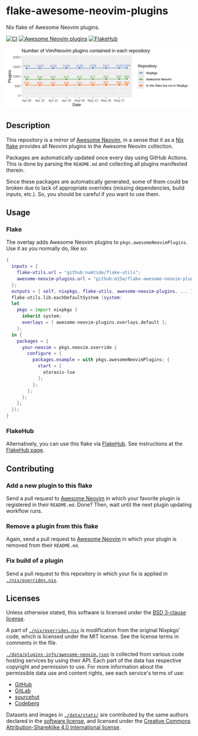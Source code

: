 # flake-awesome-neovim-plugins

Nix flake of Awesome Neovim plugins.

[![CI][b1]][b2]
[![Awesome Neovim plugins][b3]][Awesome Neovim]
[![FlakeHub][b4]][b5]

[b1]: https://img.shields.io/github/actions/workflow/status/m15a/flake-awesome-neovim-plugins/check.yml?style=flat-square&logo=github&label=CI
[b2]: https://github.com/m15a/flake-awesome-neovim-plugins/actions/workflows/check.yml
[b3]: https://img.shields.io/badge/Awesome_Neovim_plugins-869-57A143?style=flat-square
[b4]: https://img.shields.io/endpoint?url=https://flakehub.com/f/m15a/flake-awesome-neovim-plugins/badge&style=flat-square
[b5]: https://flakehub.com/flake/m15a/flake-awesome-neovim-plugins

![Daily stats](data/stats/plot/daily.png)

## Description

This repository is a *mirror* of [Awesome Neovim], in a sense that
it as a [Nix flake] provides all Neovim plugins in the Awesome Neovim
collection.

[Awesome Neovim]: https://github.com/rockerBOO/awesome-neovim
[Nix flake]: https://wiki.nixos.org/wiki/Flakes

Packages are automatically updated once every day using GitHub Actions.
This is done by parsing the `README.md` and collecting all plugins
manifested therein.

Since these packages are automatically generated, some of them could be
broken due to lack of appropriate overrides (missing dependencies, build
inputs, etc.). So, you should be careful if you want to use them.

## Usage

### Flake

The overlay adds Awesome Neovim plugins to `pkgs.awesomeNeovimPlugins`.
Use it as you normally do, like so:

```nix
{
  inputs = {
    flake-utils.url = "github:numtide/flake-utils";
    awesome-neovim-plugins.url = "github:m15a/flake-awesome-neovim-plugins";
  };
  outputs = { self, nixpkgs, flake-utils, awesome-neovim-plugins, ... }:
  flake-utils.lib.eachDefaultSystem (system:
  let
    pkgs = import nixpkgs {
      inherit system;
      overlays = [ awesome-neovim-plugins.overlays.default ];
    };
  in {
    packages = {
      your-neovim = pkgs.neovim.override {
        configure = {
          packages.example = with pkgs.awesomeNeovimPlugins; {
            start = [
              ataraxis-lua
            ];
          };
        };
      };
    };
  });
}
```

### FlakeHub

Alternatively, you can use this flake via [FlakeHub].
See instructions at the [FlakeHub page].

[FlakeHub]: https://flakehub.com/
[FlakeHub page]: https://flakehub.com/flake/m15a/flake-awesome-neovim-plugins

## Contributing

### Add a new plugin to this flake

Send a pull request to [Awesome Neovim] in which your favorite plugin
is registered in their `README.md`. Done? Then, wait until the next
plugin updating workflow runs.

### Remove a plugin from this flake

Again, send a pull request to [Awesome Neovim] in which your plugin
is removed from their `README.md`.

### Fix build of a plugin

Send a pull request to this repository in which your fix is applied in
[`./nix/overrides.nix`](nix/overrides.nix).

## Licenses

Unless otherwise stated, this software is licensed under the
[BSD 3-clause license](LICENSE).

A part of [`./nix/overrides.nix`](nix/overrides.nix) is modification
from the original Nixpkgs' code, which is licensed under the MIT license.
See the license terms in comments in the file.

[`./data/plugins-info/awesome-neovim.json`](data/plugins-info/awesome-neovim.json)
is collected from various code hosting services by using their API.
Each part of the data has respective copyright and permission to use.
For more information about the permissible data use and content rights,
see each service's terms of use:

- [GitHub](https://docs.github.com/en/site-policy/github-terms/github-terms-of-service)
- [GitLab](https://handbook.gitlab.com/handbook/legal/api-terms/)
- [sourcehut](https://man.sr.ht/terms.md)
- [Codeberg](https://codeberg.org/codeberg/org/src/branch/main/TermsOfUse.md)

Datasets and images in [`./data/stats/`](data/stats/) are contributed
by the same authors declared in the [software license](LICENSE), and
licensed under the [Creative Commons Attribution-ShareAlike 4.0
International license](https://creativecommons.org/licenses/by-sa/4.0/).

<!-- vim:set tw=72 spell nowrap: -->
